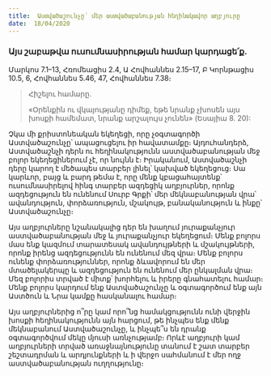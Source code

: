 ```yaml
---
title:  Աստվածաշունչը՝ մեր աստվածաբանության հեղինակավոր աղբյուրը
date:  18/04/2020
---
```


### Այս շաբաթվա ուսումնասիրության համար կարդացե՛ք.
Մարկոս 7.1–13, Հռոմեացիս 2.4, Ա Հովհաննես 2.15–17, Բ Կորնթացիս 10.5, 6, Հովհաննես 5.46, 47, Հովհաննես 7.38։

> <p>Հիշելու համարը.<p>
> «Օրենքին ու վկայությանը դիմեք, եթե նրանք չխոսեն այս խոսքի համեմատ, նրանք արշալույս չունեն» (Եսայիա 8. 20):

Չկա մի քրիստոնեական եկեղեցի, որը չօգտագործի Աստվածաշունչը՝ ապացուցելու իր հավատամքը։ Այդուհանդերձ, Աստվածաշնչի դերն ու հեղինակությունն աստվածաբանության մեջ բոլոր եկեղեցիներում չէ, որ նույնն է։ Իրականում, Աստվածաշնչի դերը կարող է մեծապես տարբեր լինել՝ կախված եկեղեցուց։ Սա կարևոր, բայց և բարդ թեմա է, որը մենք կբացահայտենք՝ ուսումնասիրելով հինգ տարբեր ազդեցիկ աղբյուրներ, որոնք ազդեցություն են ունենում Սուրբ Գրքի՝ մեր մեկնաբանության վրա՝ ավանդություն, փորձառություն, մշակույթ, բանականություն և ինքը՝ Աստվածաշունչը։

Այս աղբյուրները նշանակալից դեր են խաղում յուրաքանչյուր աստվածաբանության մեջ և յուրաքանչյուր եկեղեցում։ Մենք բոլորս մաս ենք կազմում տարատեսակ ավանդույթների և մշակույթների, որոնք իրենց ազդեցությունն են ունենում մեզ վրա։ Մենք բոլորս ունենք փորձառություններ, որոնք ձևավորում են մեր մտածելակերպը և ազդեցություն են ունենում մեր ընկալման վրա։ Մեզ բոլորիս տրված է միտք՝ խորհելու և իրերը գնահատելու համար։ Մենք բոլորս կարդում ենք Աստվածաշունչը և օգտագործում ենք այն Աստծուն և Նրա կամքը հասկանալու համար։

Այս աղբյուրներից ո՞րը կամ որո՞նց համակցությունն ունի վերջին խոսքի հեղինակությունն այն հարցում, թե ինչպես ենք մենք մեկնաբանում Աստվածաշունչը, և ինչպե՞ս են դրանք օգտագործվում մեկը մյուսի առնչությամբ։ Որևէ աղբյուրի կամ աղբյուրների տրված առաջնայնությունը տանում է շատ տարբեր շեշտադրման և արդյունքների և ի վերջո սահմանում է մեր ողջ աստվածաբանության ուղղությունը։